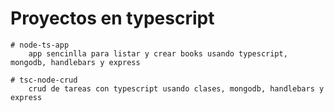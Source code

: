 # Proyectos en typescript

    # node-ts-app
        app sencinlla para listar y crear books usando typescript, mongodb, handlebars y express
    
    # tsc-node-crud
        crud de tareas con typescript usando clases, mongodb, handlebars y express
